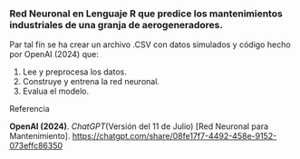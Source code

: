 ### Red Neuronal en Lenguaje R que predice los mantenimientos industriales de una granja de aerogeneradores.

Par tal fín se ha crear un archivo .CSV con datos simulados y código hecho por OpenAI (2024) que:

1. Lee y preprocesa los datos.
2. Construye y entrena la red neuronal.
3. Evalua el modelo.

Referencia

**OpenAI (2024)**. _ChatGPT_(Versión del 11 de Julio) [Red Neuronal para Mantenimiento]. 
<https://chatgpt.com/share/08fe17f7-4492-458e-9152-073effc86350>

